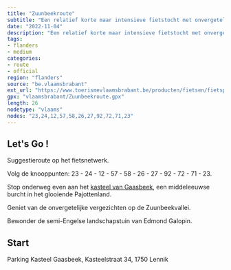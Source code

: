 ```yaml
---
title: "Zuunbeekroute"
subtitle: "Een relatief korte maar intensieve fietstocht met onvergetelijke vergezichten over de Zuunbeekvallei. Stap van de fiets aan het kasteel van Gaasbeek en wandel daarna door het Groenenbergdomein met de semi-Engelse landschapstuin uit de negentiende eeuw."
date: "2022-11-04"
description: "Een relatief korte maar intensieve fietstocht met onvergetelijke vergezichten over de Zuunbeekvallei. Stap van de fiets aan het kasteel van Gaasbeek en wandel daarna door het Groenenbergdomein met de semi-Engelse landschapstuin uit de negentiende eeuw." 
tags:
- flanders
- medium
categories: 
- route
- official
region: "flanders"
source: "be.vlaamsbrabant"
ext_url: "https://www.toerismevlaamsbrabant.be/producten/fietsen/fietsproducten/zuunbeekroute/index.html"
gpx: "vlaamsbrabant/Zuunbeekroute.gpx"
length: 26
nodetype: "vlaams"
nodes: "23,24,12,57,58,26,27,92,72,71,23"
---
```


## Let's Go ! 

Suggestieroute op het fietsnetwerk.

Volg de knooppunten: 23 - 24 - 12 - 57 - 58 - 26 - 27 - 92 - 72 - 71 - 23.

Stop onderweg even aan het [kasteel van Gaasbeek](https://www.toerismevlaamsbrabant.be/producten/bezoeken/bezienswaardigheden/kasteel-van-gaasbeek/), een middeleeuwse burcht in het glooiende Pajottenland.

Geniet van de onvergetelijke vergezichten op de Zuunbeekvallei.

Bewonder de semi-Engelse landschapstuin van Edmond Galopin.



## Start

Parking Kasteel Gaasbeek, Kasteelstraat 34, 1750 Lennik

